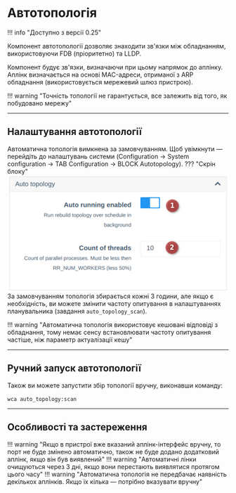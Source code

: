 # Автотопологія

!!! info "Доступно з версії 0.25"

Компонент автотопології дозволяє знаходити зв'язки між обладнанням, використовуючи FDB (пріоритетно) та LLDP.

Компонент будує зв'язки, визначаючи при цьому напрямок до аплінку.
Аплінк визначається на основі MAC-адреси, отриманої з ARP обладнання (використовується мережевий шлюз пристрою).

!!! warning "Точність топології не гарантується, все залежить від того, як побудовано мережу"

---

## Налаштування автотопології

Автоматична топологія вимкнена за замовчуванням.
Щоб увімкнути — перейдіть до налаштувань системи (Configuration -> System configuration -> TAB Configuration -> BLOCK Autotopology).
??? "Скрін блоку"
    ![img_10.png](img_10.png)
За замовчуванням топологія збирається кожні 3 години, але якщо є необхідність, ви можете змінити частоту опитування в налаштуваннях планувальника (завдання `auto_topology_scan`).

!!! warning "Автоматична топологія використовує кешовані відповіді з обладнання, тому немає сенсу встановлювати частоту опитування частіше, ніж параметр актуалізації кешу"

---

## Ручний запуск автотопології

Також ви можете запустити збір топології вручну, виконавши команду:
```shell
wca auto_topology:scan
```

---

## Особливості та застереження
!!! warning "Якщо в пристрої вже вказаний аплінк-інтерфейс вручну, то порт не буде змінено автоматично, також не буде додано додатковий аплінк, якщо він був виявлений"
!!! warning "Автоматичні лінки очищуються через 3 дні, якщо вони перестають виявлятися протягом цього часу"
!!! warning "Автоматична топологія не передбачає наявність декількох аплінків. Якщо їх кілька — потрібно вказувати вручну"
